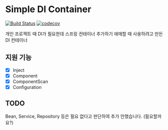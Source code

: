 # Simple DI Container

[![Build Status](https://travis-ci.org/jaeyeonling/simple-di-container.svg?branch=master)](https://travis-ci.org/jaeyeonling/simple-di-container)
[![codecov](https://codecov.io/gh/jaeyeonling/simple-di-container/branch/master/graph/badge.svg)](https://codecov.io/gh/jaeyeonling/simple-di-container)

개인 프로젝트 때 DI가 필요한데 스프링 컨테이너 추가하기 애매할 때 사용하려고 만든 DI 컨테이너

## 지원 기능
- [x] Inject
- [x] Component
- [x] ComponentScan
- [x] Configuration

## TODO
Bean, Service, Repository 등은 필요 없다고 판단하여 추가 안했습니다. (필요할까요?)